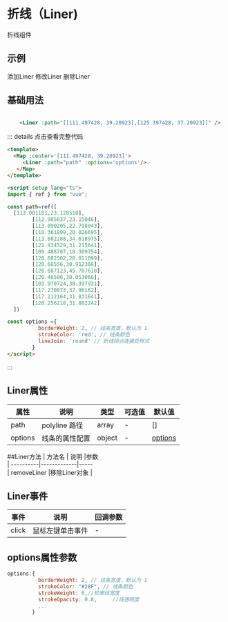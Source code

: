 # 折线（Liner) 
折线组件


## 示例
 <Map :center='[113.001181,23.120518]'>
     <Liner :path="path" ref='LinerRef' :options="{ strokeWeight: 8, strokeColor: '#AF5' }"/>
   </Map>
<el-button @click="addLiner">添加Liner</el-button>
<el-button @click="movemLiner">修改Liner</el-button>
<el-button @click="removemLiner">删除Liner</el-button>

<script setup lang="ts">
import {ref } from "vue";

const path = ref()
const LinerRef=ref()
//添加marker
function addLiner(){
path.value=[
       [113.001181,23.120518],
        [112.985037,23.15046],
        [113.890205,22.798043],
        [110.361899,20.026695],
        [113.682288,34.618975],
        [121.434529,31.215641],
        [109.488707,18.309754],
        [120.682502,28.011099],
        [120.68556,30.912366],
        [126.687123,45.787618],
        [120.48506,30.053066],
        [103.970724,30.397931],
        [117.270073,37.96162],
        [117.212164,31.831641],
        [120.256218,31.882242]
     ]

}
//清空
function removemLiner(){
path.value=[]
}
//修改
function movemLiner(){
  if(!path.value)return alert('请先添加')
 path.value= [
    [113.001181,23.120518],
        [112.985037,23.15046],
        [110.361899,20.026695],
        [113.682288,34.618975],
        [109.488707,18.309754],
        [120.682502,28.011099],
        [126.687123,45.787618],
        [103.970724,30.397931],
        [117.270073,37.96162],
        [120.256218,31.882242]
  ]
}
</script>


## 基础用法

```html

    <Liner :path="[[111.497428, 39.20923],[125.397428, 37.20923]]" />

```


::: details 点击查看完整代码
```html
<template>
  <Map :center='[111.497428, 39.20923]'>
     <Liner :path="path" :options='options'/>
   </Map>
</template>

<script setup lang="ts">
import { ref } from "vue";

const path=ref([
  [113.001181,23.120518],
        [112.985037,23.15046],
        [113.890205,22.798043],
        [110.361899,20.026695],
        [113.682288,34.618975],
        [121.434529,31.215641],
        [109.488707,18.309754],
        [120.682502,28.011099],
        [120.68556,30.912366],
        [126.687123,45.787618],
        [120.48506,30.053066],
        [103.970724,30.397931],
        [117.270073,37.96162],
        [117.212164,31.831641],
        [120.256218,31.882242]
  ])

const options ={
          borderWeight: 2, // 线条宽度，默认为 1
          strokeColor: 'red', // 线条颜色
          lineJoin: 'round' // 折线拐点连接处样式
        } 
</script>
```
:::



## Liner属性
| 属性        | 说明                    | 类型  | 可选值  | 默认值           
| ----------|-------------|-----       | ------------- |-------------
| path      | polyline 路径 | array       |     -   |[] 
| options      | 线条的属性配置      |  object | -     | [options](#options属性参数)


##Liner方法
| 方法名        | 说明                    |参数         
| ----------|-------------|-----       
| removeLiner      |移除Liner对象 | 

  
 ## Liner事件
 
| 事件        | 说明                    | 回调参数         
| ----------|-------------|-----       
| click      |鼠标左键单击事件 | -    


## options属性参数
```js
options:{
          borderWeight: 2, // 线条宽度，默认为 1
          strokeColor: "#28F", // 线条颜色
          strokeWeight: 6,//轮廓线宽度
          strokeOpacity: 0.8,     //线透明度
          ...
        }  
```
